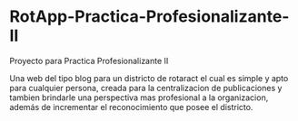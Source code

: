 # RotApp-Practica-Profesionalizante-II
Proyecto para Practica Profesionalizante II

Una web del tipo blog para un districto de rotaract el cual es simple y apto para cualquier persona, creada para la centralizacion de publicaciones y tambien 
brindarle una perspectiva mas profesional a la organizacion, además de incrementar el reconocimiento que posee el districto.
